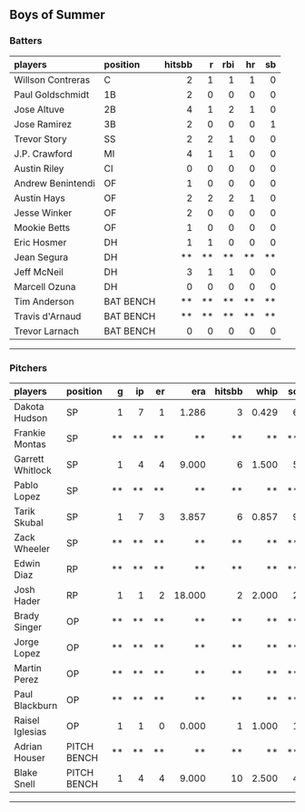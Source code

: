 ## Boys of Summer

### Batters

 
|players           |position  | hitsbb|  r| rbi| hr| sb| 
|:-----------------|:---------|------:|--:|---:|--:|--:| 
|Willson Contreras |C         |      2|  1|   1|  1|  0| 
|Paul Goldschmidt  |1B        |      2|  0|   0|  0|  0| 
|Jose Altuve       |2B        |      4|  1|   2|  1|  0| 
|Jose Ramirez      |3B        |      2|  0|   0|  0|  1| 
|Trevor Story      |SS        |      2|  2|   1|  0|  0| 
|J.P. Crawford     |MI        |      4|  1|   1|  0|  0| 
|Austin Riley      |CI        |      0|  0|   0|  0|  0| 
|Andrew Benintendi |OF        |      1|  0|   0|  0|  0| 
|Austin Hays       |OF        |      2|  2|   2|  1|  0| 
|Jesse Winker      |OF        |      2|  0|   0|  0|  0| 
|Mookie Betts      |OF        |      1|  0|   0|  0|  0| 
|Eric Hosmer       |DH        |      1|  1|   0|  0|  0| 
|Jean Segura       |DH        |     **| **|  **| **| **| 
|Jeff McNeil       |DH        |      3|  1|   1|  0|  0| 
|Marcell Ozuna     |DH        |      0|  0|   0|  0|  0| 
|Tim Anderson      |BAT BENCH |     **| **|  **| **| **| 
|Travis d'Arnaud   |BAT BENCH |     **| **|  **| **| **| 
|Trevor Larnach    |BAT BENCH |      0|  0|   0|  0|  0| 


* * *

### Pitchers

 
|players          |position    |  g| ip| er|    era| hitsbb|  whip| so|  w| sv| 
|:----------------|:-----------|--:|--:|--:|------:|------:|-----:|--:|--:|--:| 
|Dakota Hudson    |SP          |  1|  7|  1|  1.286|      3| 0.429|  6|  0|  0| 
|Frankie Montas   |SP          | **| **| **|     **|     **|    **| **| **| **| 
|Garrett Whitlock |SP          |  1|  4|  4|  9.000|      6| 1.500|  5|  0|  0| 
|Pablo Lopez      |SP          | **| **| **|     **|     **|    **| **| **| **| 
|Tarik Skubal     |SP          |  1|  7|  3|  3.857|      6| 0.857|  9|  1|  0| 
|Zack Wheeler     |SP          | **| **| **|     **|     **|    **| **| **| **| 
|Edwin Diaz       |RP          | **| **| **|     **|     **|    **| **| **| **| 
|Josh Hader       |RP          |  1|  1|  2| 18.000|      2| 2.000|  2|  0|  0| 
|Brady Singer     |OP          | **| **| **|     **|     **|    **| **| **| **| 
|Jorge Lopez      |OP          | **| **| **|     **|     **|    **| **| **| **| 
|Martin Perez     |OP          | **| **| **|     **|     **|    **| **| **| **| 
|Paul Blackburn   |OP          | **| **| **|     **|     **|    **| **| **| **| 
|Raisel Iglesias  |OP          |  1|  1|  0|  0.000|      1| 1.000|  1|  0|  0| 
|Adrian Houser    |PITCH BENCH | **| **| **|     **|     **|    **| **| **| **| 
|Blake Snell      |PITCH BENCH |  1|  4|  4|  9.000|     10| 2.500|  4|  0|  0| 


* * *


